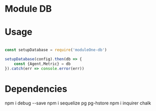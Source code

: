 # Module DB

# Usage 

```js

const setupDatabase = require('moduleOne-db')

setupDatabase(config).then(db => {
    const {Agent,Metric} = db
}).catch(err => console.error(err))

```

# Dependencies
npm i debug --save
npm i sequelize pg pg-hstore
npm i inquirer chalk